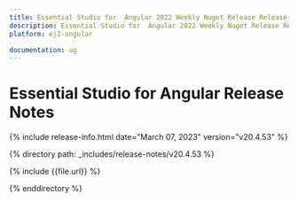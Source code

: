 ```yaml
---
title: Essential Studio for  Angular 2022 Weekly Nuget Release Release Notes  
description: Essential Studio for  Angular 2022 Weekly Nuget Release Release Notes  
platform: ej2-angular

documentation: ug
---
```


# Essential Studio for  Angular   Release Notes  

{% include release-info.html date="March 07, 2023"  version="v20.4.53" %} 

{% directory path: _includes/release-notes/v20.4.53 %}

{% include {{file.url}} %}

{% enddirectory %}


